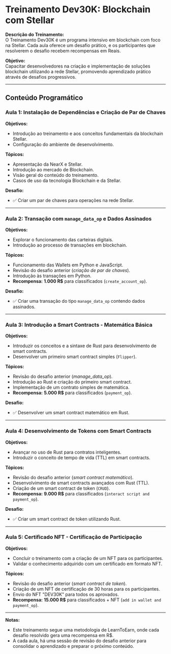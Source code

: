 # Treinamento Dev30K: Blockchain com Stellar

**Descrição do Treinamento:**  
O Treinamento Dev30K é um programa intensivo em blockchain com foco na Stellar. Cada aula oferece um desafio prático, e os participantes que resolverem o desafio recebem recompensas em Reais.

**Objetivo:**  
Capacitar desenvolvedores na criação e implementação de soluções blockchain utilizando a rede Stellar, promovendo aprendizado prático através de desafios progressivos.

---

## Conteúdo Programático

### Aula 1: Instalação de Dependências e Criação de Par de Chaves

**Objetivos:**

- Introdução ao treinamento e aos conceitos fundamentais da blockchain Stellar.
- Configuração do ambiente de desenvolvimento.

**Tópicos:**

- Apresentação da NearX e Stellar.
- Introdução ao mercado de Blockchain.
- Visão geral do conteúdo do treinamento.
- Casos de uso da tecnologia Blockchain e da Stellar.

**Desafio:**

- ✅ Criar um par de chaves para operações na rede Stellar.

---

### Aula 2: Transação com `manage_data_op` e Dados Assinados

**Objetivos:**

- Explorar o funcionamento das carteiras digitais.
- Introdução ao processo de transações em blockchain.

**Tópicos:**

- Funcionamento das Wallets em Python e JavaScript.
- Revisão do desafio anterior (_criação de par de chaves_).
- Introdução às transações em Python.
- **Recompensa:** **1.000 R$** para classificados (`create_account_op`).

**Desafio:**

- ✅ Criar uma transação do tipo `manage_data_op` contendo dados assinados.

---

### Aula 3: Introdução a Smart Contracts - Matemática Básica

**Objetivos:**

- Introduzir os conceitos e a sintaxe de Rust para desenvolvimento de smart contracts.
- Desenvolver um primeiro smart contract simples (`Flipper`).

**Tópicos:**

- Revisão do desafio anterior (_manage_data_op_).
- Introdução ao Rust e criação do primeiro smart contract.
- Implementação de um contrato simples de matemática.
- **Recompensa:** **5.000 R$** para classificados (`payment_op`).

**Desafio:**

- ✅ Desenvolver um smart contract matemático em Rust.

---

### Aula 4: Desenvolvimento de Tokens com Smart Contracts

**Objetivos:**

- Avançar no uso de Rust para contratos inteligentes.
- Introduzir o conceito de tempo de vida (TTL) em smart contracts.

**Tópicos:**

- Revisão do desafio anterior (_smart contract matemático_).
- Desenvolvimento de smart contracts avançados com Rust (TTL).
- Criação de um smart contract de token (`CRUD`).
- **Recompensa:** **9.000 R$** para classificados (`interact script and payment_op`).

**Desafio:**

- ✅ Criar um smart contract de token utilizando Rust.

---

### Aula 5: Certificado NFT - Certificação de Participação

**Objetivos:**

- Concluir o treinamento com a criação de um NFT para os participantes.
- Validar o conhecimento adquirido com um certificado em formato NFT.

**Tópicos:**

- Revisão do desafio anterior (_smart contract de token_).
- Criação de um NFT de certificação de 30 horas para os participantes.
- Envio do NFT "DEV30K" para todos os aprovados.
- **Recompensa:** **15.000 R$** para classificados + NFT (`add in wallet and payment_op`).

---

**Notas:**

- Este treinamento segue uma metodologia de LearnToEarn, onde cada desafio resolvido gera uma recompensa em R$.
- A cada aula, há uma sessão de revisão do desafio anterior para consolidar o aprendizado e preparar o próximo conteúdo.
